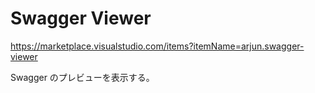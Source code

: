 # Swagger Viewer

<https://marketplace.visualstudio.com/items?itemName=arjun.swagger-viewer>

Swagger のプレビューを表示する。

